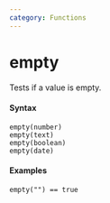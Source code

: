 ```yaml
---
category: Functions
---
```


# empty
Tests if a value is empty.

#### Syntax
```
empty(number)
empty(text)
empty(boolean)
empty(date)
```

#### Examples
```
empty("") == true
```
